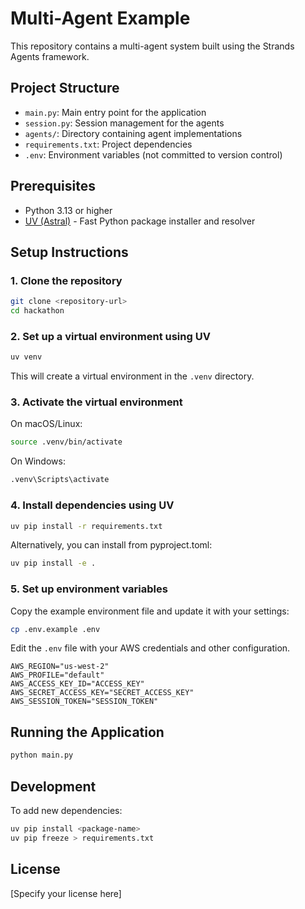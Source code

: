 # Multi-Agent Example

This repository contains a multi-agent system built using the Strands Agents framework.

## Project Structure

- `main.py`: Main entry point for the application
- `session.py`: Session management for the agents
- `agents/`: Directory containing agent implementations
- `requirements.txt`: Project dependencies
- `.env`: Environment variables (not committed to version control)

## Prerequisites

- Python 3.13 or higher
- [UV (Astral)](https://github.com/astral-sh/uv) - Fast Python package installer and resolver

## Setup Instructions

### 1. Clone the repository

```bash
git clone <repository-url>
cd hackathon
```

### 2. Set up a virtual environment using UV

```bash
uv venv
```

This will create a virtual environment in the `.venv` directory.

### 3. Activate the virtual environment

On macOS/Linux:

```bash
source .venv/bin/activate
```

On Windows:

```bash
.venv\Scripts\activate
```

### 4. Install dependencies using UV

```bash
uv pip install -r requirements.txt
```

Alternatively, you can install from pyproject.toml:

```bash
uv pip install -e .
```

### 5. Set up environment variables

Copy the example environment file and update it with your settings:

```bash
cp .env.example .env
```

Edit the `.env` file with your AWS credentials and other configuration.

```
AWS_REGION="us-west-2"
AWS_PROFILE="default"
AWS_ACCESS_KEY_ID="ACCESS_KEY"
AWS_SECRET_ACCESS_KEY="SECRET_ACCESS_KEY"
AWS_SESSION_TOKEN="SESSION_TOKEN"
```

## Running the Application

```bash
python main.py
```

## Development

To add new dependencies:

```bash
uv pip install <package-name>
uv pip freeze > requirements.txt
```

## License

[Specify your license here]
